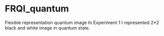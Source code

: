 # FRQI_quantum
Flexible representation quantum image
In Experiment 1 I represented 2*2 black and white image in quantum state.
